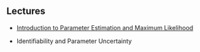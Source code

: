 
## Lectures

- [Introduction to Parameter Estimation and Maximum Likelihood](ParameterEstimationML.pdf)

- Identifiability and Parameter Uncertainty